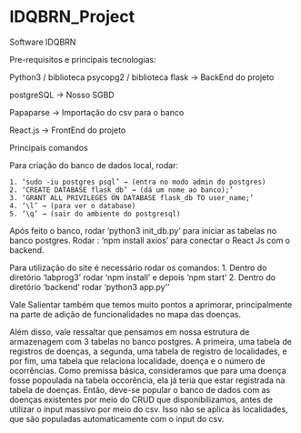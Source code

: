 # IDQBRN_Project
Software IDQBRN

Pre-requisitos e principais tecnologias:

Python3 / biblioteca psycopg2 / biblioteca flask → BackEnd do projeto

postgreSQL → Nosso SGBD

Papaparse → Importação do csv para o banco

React.js → FrontEnd do projeto

Principais comandos

Para criação do banco de dados local, rodar:

	1. ‘sudo -iu postgres psql’ → (entra no modo admin do postgres)
	2. ‘CREATE DATABASE flask_db’ → (dá um nome ao banco);’
	3. ‘GRANT ALL PRIVILEGES ON DATABASE flask_db TO user_name;’
	4. ‘\l’ → (para ver o database)
	5. ‘\q’ → (sair do ambiente do postgresql)

Após feito o banco, rodar ‘python3 init_db.py’ para iniciar as tabelas no banco postgres.
Rodar : ‘npm install axios’ para conectar o React Js com o backend.

Para utilização do site é necessário rodar os comandos: 1. Dentro do diretório ‘labprog3’ rodar ‘npm install’ e depois ‘npm start’ 2. Dentro do diretório ‘backend’ rodar ‘python3 app.py’’

Vale Salientar também que temos muito pontos a aprimorar, principalmente na parte de adição de funcionalidades no mapa das doenças.

Além disso, vale ressaltar que pensamos em nossa estrutura de armazenagem com 3 tabelas no banco postgres. A primeira, uma tabela de registros de doenças, a segunda, uma tabela de registro de localidades, e por fim, uma tabela que relaciona localidade, doença e o número de ocorrências. Como premissa básica, consideramos que para uma doença fosse popoulada na tabela occorência, ela já teria que estar registrada na tabela de doenças. Então, deve-se popular o banco de dados com as doenças existentes por meio do CRUD que disponibilizamos, antes de utilizar o input massivo por meio do csv. Isso não se aplica às localidades, que são populadas automaticamente com o input do csv.
